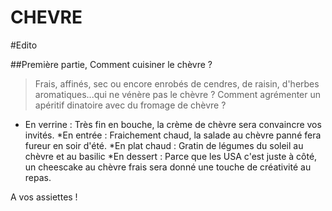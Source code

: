 CHEVRE
====


#Edito

##Première partie, Comment cuisiner le chèvre ?
>Frais, affinés, sec ou encore enrobés de cendres, de raisin, d'herbes aromatiques...qui ne vénère pas le chèvre ?
Comment agrémenter un apéritif dinatoire avec du fromage de chèvre ?
* En verrine :
Très fin en bouche, la crème de chèvre sera convaincre vos invités.
*En entrée :
Fraichement chaud, la salade au chèvre panné fera fureur en soir d'été.
*En plat chaud :
Gratin de légumes du soleil au chèvre et au basilic
*En dessert : 
Parce que les USA c'est juste à côté, un cheescake au chèvre frais sera donné une touche de créativité au repas.

A vos assiettes !

